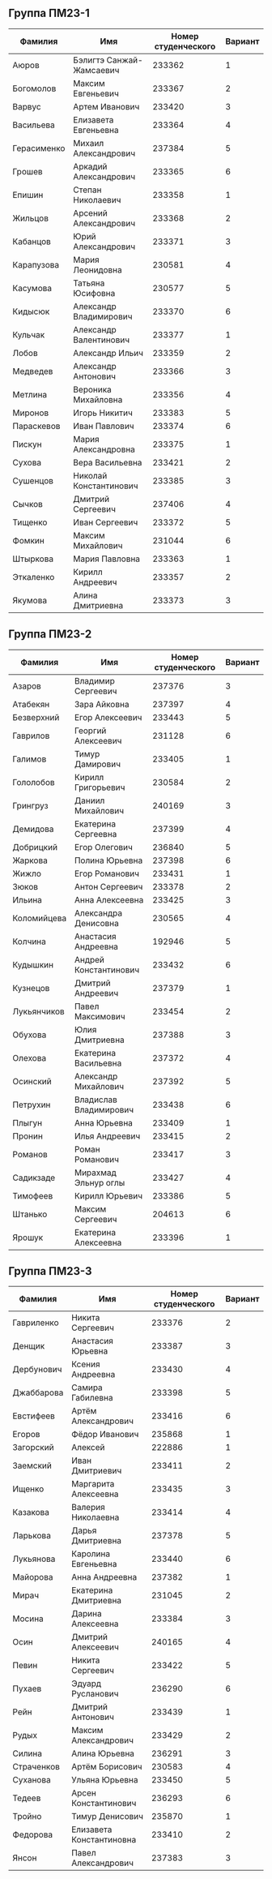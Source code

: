 ## Группа ПМ23-1
| Фамилия | Имя | Номер студенческого | Вариант |
|---------|------|-------------|------|
| Аюров | Бэлигтэ Санжай-Жамсаевич | 233362 | 1 |
| Богомолов | Максим Евгеньевич | 233367 | 2 |
| Варвус | Артем Иванович | 233420 | 3 |
| Васильева | Елизавета Евгеньевна | 233364 | 4 |
| Герасименко | Михаил Александрович | 237384 | 5 |
| Грошев | Аркадий Александрович | 233365 | 6 |
| Епишин | Степан Николаевич | 233358 | 1 |
| Жильцов | Арсений Александрович | 233368 | 2 |
| Кабанцов | Юрий Александрович | 233371 | 3 |
| Карапузова | Мария Леонидовна | 230581 | 4 |
| Касумова | Татьяна Юсифовна | 230577 | 5 |
| Кидысюк | Александр Владимирович | 233370 | 6 |
| Кульчак | Александр Валентинович | 233377 | 1 |
| Лобов | Александр Ильич | 233359 | 2 |
| Медведев | Александр Антонович | 233366 | 3 |
| Метлина | Вероника Михайловна | 233356 | 4 |
| Миронов | Игорь Никитич | 233383 | 5 |
| Параскевов | Иван Павлович | 233374 | 6 |
| Пискун | Мария Александровна | 233375 | 1 |
| Сухова | Вера Васильевна | 233421 | 2 |
| Сушенцов | Николай Константинович | 233385 | 3 |
| Сычков | Дмитрий Сергеевич | 237406 | 4 |
| Тищенко | Иван Сергеевич | 233372 | 5 |
| Фомкин | Максим Михайлович | 231044 | 6 |
| Штыркова | Мария Павловна | 233363 | 1 |
| Эткаленко | Кирилл Андреевич | 233357 | 2 |
| Якумова | Алина Дмитриевна | 233373 | 3 |

## Группа ПМ23-2
| Фамилия | Имя | Номер студенческого | Вариант |
|---------|------|-------------|------|
| Азаров | Владимир Сергеевич | 237376 | 3 |
| Атабекян | Зара Айковна | 237397 | 4 |
| Безверхний | Егор Алексеевич | 233443 | 5 |
| Гаврилов | Георгий Алексеевич | 231128 | 6 |
| Галимов | Тимур Дамирович | 233405 | 1 |
| Гололобов | Кирилл Григорьевич | 230584 | 2 |
| Грингруз | Даниил Михайлович | 240169 | 3 |
| Демидова | Екатерина Сергеевна | 237399 | 4 |
| Добрицкий | Егор Олегович | 236840 | 5 |
| Жаркова | Полина Юрьевна | 237398 | 6 |
| Жижло | Егор Романович | 233431 | 1 |
| Зюков | Антон Сергеевич | 233378 | 2 |
| Ильина | Анна Алексеевна | 233425 | 3 |
| Коломийцева | Александра Денисовна | 230565 | 4 |
| Колчина | Анастасия Андреевна | 192946 | 5 |
| Кудышкин | Андрей Константинович | 233432 | 6 |
| Кузнецов | Дмитрий Андреевич | 237379 | 1 |
| Лукьянчиков | Павел Максимович | 233454 | 2 |
| Обухова | Юлия Дмитриевна | 237388 | 3 |
| Олехова | Екатерина Васильевна | 237372 | 4 |
| Осинский | Александр Михайлович | 237392 | 5 |
| Петрухин | Владислав Владимирович | 233438 | 6 |
| Плыгун | Анна Юрьевна | 233409 | 1 |
| Пронин | Илья Андреевич | 233415 | 2 |
| Романов | Роман Романович | 233417 | 3 |
| Садикзаде | Мирахмад Эльнур оглы | 233427 | 4 |
| Тимофеев | Кирилл Юрьевич | 233386 | 5 |
| Штанько | Максим Сергеевич | 204613 | 6 |
| Ярошук | Екатерина Алексеевна | 233396 | 1 |

## Группа ПМ23-3
| Фамилия | Имя | Номер студенческого | Вариант |
|---------|------|-------------|------|
| Гавриленко | Никита Сергеевич | 233376 | 2 |
| Денщик | Анастасия Юрьевна | 233387 | 3 |
| Дербунович | Ксения Андреевна | 233430 | 4 |
| Джаббарова | Самира Габилевна | 233398 | 5 |
| Евстифеев | Артём Александрович | 233416 | 6 |
| Егоров | Фёдор Иванович | 235868 | 1 |
| Загорский | Алексей | 222886 | 1 |
| Заемский | Иван Дмитриевич | 233411 | 2 |
| Ищенко | Маргарита Алексеевна | 233435 | 3 |
| Казакова | Валерия Николаевна | 233414 | 4 |
| Ларькова | Дарья Дмитриевна | 237378 | 5 |
| Лукьянова | Каролина Евгеньевна | 233440 | 6 |
| Майорова | Анна Андреевна | 237382 | 1 |
| Мирач | Екатерина Дмитриевна | 231045 | 2 |
| Мосина | Дарина Алексеевна | 233384 | 3 |
| Осин | Дмитрий Алексеевич | 240165 | 4 |
| Певин | Никита Сергеевич | 233422 | 5 |
| Пухаев | Эдуард Русланович | 236290 | 6 |
| Рейн | Дмитрий Антонович | 233439 | 1 |
| Рудых | Максим Александрович | 233429 | 2 |
| Силина | Алина Юрьевна | 236291 | 3 |
| Страченков | Артём Борисович | 230583 | 4 |
| Суханова | Ульяна Юрьевна | 233450 | 5 |
| Тедеев | Арсен Константинович | 236293 | 6 |
| Тройно | Тимур Денисович | 235870 | 1 |
| Федорова | Елизавета Константиновна | 233410 | 2 |
| Янсон | Павел Александрович | 237383 | 3 |